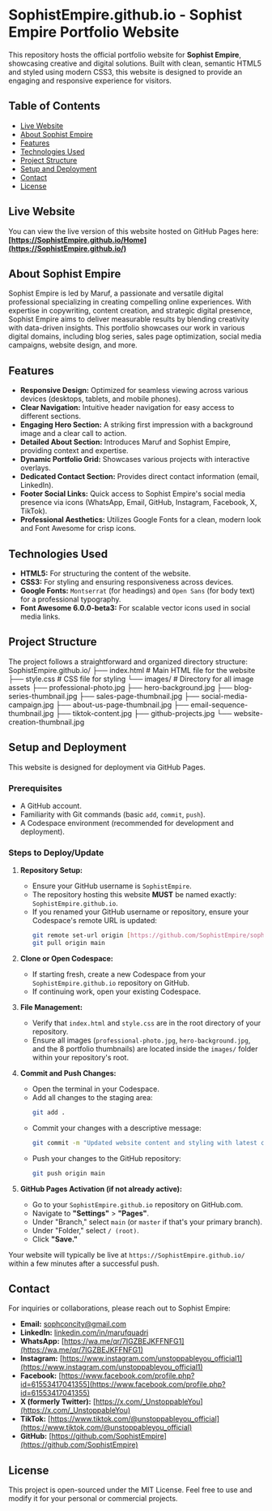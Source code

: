 # SophistEmpire.github.io - Sophist Empire Portfolio Website

This repository hosts the official portfolio website for **Sophist Empire**, showcasing creative and digital solutions. Built with clean, semantic HTML5 and styled using modern CSS3, this website is designed to provide an engaging and responsive experience for visitors.

## Table of Contents

- [Live Website](#live-website)
- [About Sophist Empire](#about-sophist-empire)
- [Features](#features)
- [Technologies Used](#technologies-used)
- [Project Structure](#project-structure)
- [Setup and Deployment](#setup-and-deployment)
- [Contact](#contact)
- [License](#license)

## Live Website

You can view the live version of this website hosted on GitHub Pages here:
**[https://SophistEmpire.github.io/Home](https://SophistEmpire.github.io/)**

## About Sophist Empire

Sophist Empire is led by Maruf, a passionate and versatile digital professional specializing in creating compelling online experiences. With expertise in copywriting, content creation, and strategic digital presence, Sophist Empire aims to deliver measurable results by blending creativity with data-driven insights. This portfolio showcases our work in various digital domains, including blog series, sales page optimization, social media campaigns, website design, and more.

## Features

-   **Responsive Design:** Optimized for seamless viewing across various devices (desktops, tablets, and mobile phones).
-   **Clear Navigation:** Intuitive header navigation for easy access to different sections.
-   **Engaging Hero Section:** A striking first impression with a background image and a clear call to action.
-   **Detailed About Section:** Introduces Maruf and Sophist Empire, providing context and expertise.
-   **Dynamic Portfolio Grid:** Showcases various projects with interactive overlays.
-   **Dedicated Contact Section:** Provides direct contact information (email, LinkedIn).
-   **Footer Social Links:** Quick access to Sophist Empire's social media presence via icons (WhatsApp, Email, GitHub, Instagram, Facebook, X, TikTok).
-   **Professional Aesthetics:** Utilizes Google Fonts for a clean, modern look and Font Awesome for crisp icons.

## Technologies Used

* **HTML5:** For structuring the content of the website.
* **CSS3:** For styling and ensuring responsiveness across devices.
* **Google Fonts:** `Montserrat` (for headings) and `Open Sans` (for body text) for a professional typography.
* **Font Awesome 6.0.0-beta3:** For scalable vector icons used in social media links.

## Project Structure

The project follows a straightforward and organized directory structure:
SophistEmpire.github.io/
├── index.html          # Main HTML file for the website
├── style.css           # CSS file for styling
└── images/             # Directory for all image assets
├── professional-photo.jpg
├── hero-background.jpg
├── blog-series-thumbnail.jpg
├── sales-page-thumbnail.jpg
├── social-media-campaign.jpg
├── about-us-page-thumbnail.jpg
├── email-sequence-thumbnail.jpg
├── tiktok-content.jpg
├── github-projects.jpg
└── website-creation-thumbnail.jpg

## Setup and Deployment

This website is designed for deployment via GitHub Pages.

### Prerequisites

* A GitHub account.
* Familiarity with Git commands (basic `add`, `commit`, `push`).
* A Codespace environment (recommended for development and deployment).

### Steps to Deploy/Update

1.  **Repository Setup:**
    * Ensure your GitHub username is `SophistEmpire`.
    * The repository hosting this website **MUST** be named exactly: `SophistEmpire.github.io`.
    * If you renamed your GitHub username or repository, ensure your Codespace's remote URL is updated:
        ```bash
        git remote set-url origin [https://github.com/SophistEmpire/sophistempire.github.io.git](https://github.com/SophistEmpire/sophistempire.github.io.git)
        git pull origin main
        ```

2.  **Clone or Open Codespace:**
    * If starting fresh, create a new Codespace from your `SophistEmpire.github.io` repository on GitHub.
    * If continuing work, open your existing Codespace.

3.  **File Management:**
    * Verify that `index.html` and `style.css` are in the root directory of your repository.
    * Ensure all images (`professional-photo.jpg`, `hero-background.jpg`, and the 8 portfolio thumbnails) are located inside the `images/` folder within your repository's root.

4.  **Commit and Push Changes:**
    * Open the terminal in your Codespace.
    * Add all changes to the staging area:
        ```bash
        git add .
        ```
    * Commit your changes with a descriptive message:
        ```bash
        git commit -m "Updated website content and styling with latest changes"
        ```
    * Push your changes to the GitHub repository:
        ```bash
        git push origin main
        ```

5.  **GitHub Pages Activation (if not already active):**
    * Go to your `SophistEmpire.github.io` repository on GitHub.com.
    * Navigate to **"Settings"** > **"Pages"**.
    * Under "Branch," select `main` (or `master` if that's your primary branch).
    * Under "Folder," select `/ (root)`.
    * Click **"Save."**

Your website will typically be live at `https://SophistEmpire.github.io/` within a few minutes after a successful push.

## Contact

For inquiries or collaborations, please reach out to Sophist Empire:

* **Email:** [sophconcity@gmail.com](mailto:sophconcity@gmail.com)
* **LinkedIn:** [linkedin.com/in/marufquadri](https://www.linkedin.com/in/marufquadri)
* **WhatsApp:** [https://wa.me/qr/7IGZBEJKFFNFG1](https://wa.me/qr/7IGZBEJKFFNFG1)
* **Instagram:** [https://www.instagram.com/unstoppableyou_official1](https://www.instagram.com/unstoppableyou_official1)
* **Facebook:** [https://www.facebook.com/profile.php?id=61553417041355](https://www.facebook.com/profile.php?id=61553417041355)
* **X (formerly Twitter):** [https://x.com/_UnstoppableYou](https://x.com/_UnstoppableYou)
* **TikTok:** [https://www.tiktok.com/@unstoppableyou_official](https://www.tiktok.com/@unstoppableyou_official)
* **GitHub:** [https://github.com/SophistEmpire](https://github.com/SophistEmpire)

## License

This project is open-sourced under the MIT License. Feel free to use and modify it for your personal or commercial projects.

